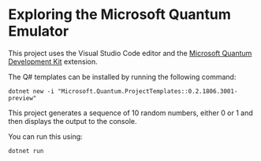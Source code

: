 # Exploring the Microsoft Quantum Emulator

This project uses the Visual Studio Code editor and the [Microsoft Quantum Development Kit](https://marketplace.visualstudio.com/items?itemName=quantum.quantum-devkit-vscode) extension.

The Q# templates can be installed by running the following command:

```
dotnet new -i "Microsoft.Quantum.ProjectTemplates::0.2.1806.3001-preview"
```

This project generates a sequence of 10 random numbers, either 0 or 1 and then displays the output to the console.

You can run this using:

```
dotnet run
```